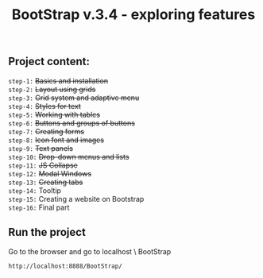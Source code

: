 <p align="center">
    <h1 align="center">
         BootStrap v.3.4 - exploring features
    </h1>
    <br>
</p>

Project content:
-------------------
`step-1:` ~~Basics and installation~~ <br>
`step-2:` ~~Layout using grids~~ <br>
`step-3:` ~~Grid system and adaptive menu~~ <br>
`step-4:` ~~Styles for text~~ <br>
`step-5:` ~~Working with tables~~ <br>
`step-6:` ~~Buttons and groups of buttons~~ <br>
`step-7:` ~~Creating forms~~ <br>
`step-8:` ~~Icon font and images~~ <br>
`step-9:` ~~Text panels~~ <br>
`step-10:` ~~Drop-down menus and lists~~ <br>
`step-11:` ~~JS Collapse~~ <br>
`step-12:` ~~Modal Windows~~ <br>
`step-13:` ~~Creating tabs~~ <br>
`step-14:` Tooltip <br>
`step-15:` Creating a website on Bootstrap <br>
`step-16:` Final part <br>

Run the project
--------------
Go to the browser and go to localhost \ BootStrap

~~~
http://localhost:8888/BootStrap/
~~~
